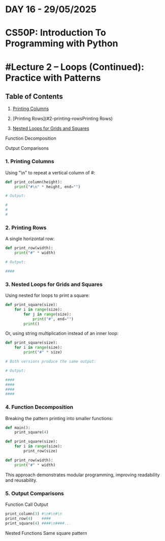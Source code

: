 # **DAY 16 - 29/05/2025**

# **CS50P: Introduction To Programming with Python**

# #Lecture 2 – Loops (Continued): Practice with Patterns

## Table of Contents
1. [Printing Columns](#1-printing-columns)

2. [Printing Rows](#2-printing-rowsPrinting Rows)

3. [Nested Loops for Grids and Squares](#3-nested-loops-for-grids-and-squares)

Function Decomposition

Output Comparisons

### 1. Printing Columns
Using "\n" to repeat a vertical column of #:

```python
def print_column(height):
    print("#\n" * height, end="")

# Output:

#
#
#

```
### 2. Printing Rows
A single horizontal row:

```python
def print_row(width):
    print("#" * width)

# Output:

####
```
### 3. Nested Loops for Grids and Squares
Using nested for loops to print a square:

```python
def print_square(size):
    for i in range(size):
        for j in range(size):
            print("#", end="")
        print()
```

Or, using string multiplication instead of an inner loop:

```python
def print_square(size):
    for i in range(size):
        print("#" * size)

# Both versions produce the same output:

# Output:

####
####
####
####
```

### 4. Function Decomposition
Breaking the pattern printing into smaller functions:

```python
def main():
    print_square(4)

def print_square(size):
    for i in range(size):
        print_row(size)

def print_row(width):
    print("#" * width)
```    
This approach demonstrates modular programming, improving readability and reusability.

### 5. Output Comparisons
Function Call	Output

```py
print_column(3)	#\n#\n#\n
print_row(4)	####
print_square(4)	####\n####...
```

Nested Functions	Same square pattern